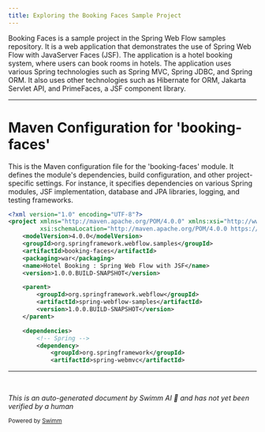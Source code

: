 ```yaml
---
title: Exploring the Booking Faces Sample Project
---
```

Booking Faces is a sample project in the Spring Web Flow samples repository. It is a web application that demonstrates the use of Spring Web Flow with JavaServer Faces (JSF). The application is a hotel booking system, where users can book rooms in hotels. The application uses various Spring technologies such as Spring MVC, Spring JDBC, and Spring ORM. It also uses other technologies such as Hibernate for ORM, Jakarta Servlet API, and PrimeFaces, a JSF component library.

<SwmSnippet path="/booking-faces/pom.xml" line="1">

---

# Maven Configuration for 'booking-faces'

This is the Maven configuration file for the 'booking-faces' module. It defines the module's dependencies, build configuration, and other project-specific settings. For instance, it specifies dependencies on various Spring modules, JSF implementation, database and JPA libraries, logging, and testing frameworks.

```xml
<?xml version="1.0" encoding="UTF-8"?>
<project xmlns="http://maven.apache.org/POM/4.0.0" xmlns:xsi="http://www.w3.org/2001/XMLSchema-instance"
		 xsi:schemaLocation="http://maven.apache.org/POM/4.0.0 https://maven.apache.org/maven-v4_0_0.xsd">
	<modelVersion>4.0.0</modelVersion>
	<groupId>org.springframework.webflow.samples</groupId>
	<artifactId>booking-faces</artifactId>
	<packaging>war</packaging>
	<name>Hotel Booking : Spring Web Flow with JSF</name>
	<version>1.0.0.BUILD-SNAPSHOT</version>

	<parent>
		<groupId>org.springframework.webflow</groupId>
		<artifactId>spring-webflow-samples</artifactId>
		<version>1.0.0.BUILD-SNAPSHOT</version>
	</parent>

	<dependencies>
		<!-- Spring -->
		<dependency>
			<groupId>org.springframework</groupId>
			<artifactId>spring-webmvc</artifactId>
```

---

</SwmSnippet>

&nbsp;

*This is an auto-generated document by Swimm AI 🌊 and has not yet been verified by a human*

<SwmMeta version="3.0.0" repo-id="Z2l0aHViJTNBJTNBc3ByaW5nLXdlYmZsb3ctc2FtcGxlcyUzQSUzQWdpbGFkbmF2b3Q=" repo-name="spring-webflow-samples"><sup>Powered by [Swimm](/)</sup></SwmMeta>
